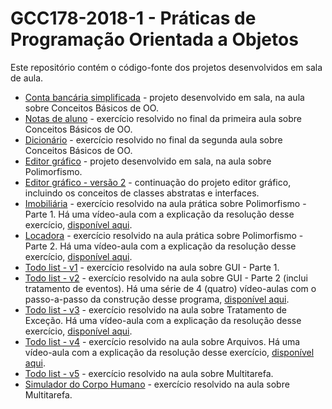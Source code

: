 # GCC178-2018-1 - Práticas de Programação Orientada a Objetos
Este repositório contém o código-fonte dos projetos desenvolvidos em sala de aula.
* [Conta bancária simplificada](https://github.com/ufla-ppoo/projetos-2018-1/tree/master/exercicio-conta-bancaria) - projeto desenvolvido em sala, na aula sobre Conceitos Básicos de OO.
* [Notas de aluno](https://github.com/ufla-ppoo/projetos-2018-1/tree/master/exercicio-notas-aluno) - exercício resolvido no final da primeira aula sobre Conceitos Básicos de OO.
* [Dicionário](https://github.com/ufla-ppoo/projetos-2018-1/tree/master/exercicio-dicionario) - exercício resolvido no final da segunda aula sobre Conceitos Básicos de OO.
* [Editor gráfico](https://github.com/ufla-ppoo/projetos-2018-1/tree/master/editor-grafico-v2) - projeto desenvolvido em sala, na aula sobre Polimorfismo.
* [Editor gráfico - versão 2](https://github.com/ufla-ppoo/projetos-2018-1/tree/master/editor-grafico) - continuação do projeto editor gráfico, incluindo os conceitos de classes abstratas e interfaces.
* [Imobiliária](https://github.com/ufla-ppoo/projetos-2018-1/tree/master/imobiliaria) - exercício resolvido na aula prática sobre Polimorfismo - Parte 1. Há uma vídeo-aula com a explicação da resolução desse exercício, [disponível aqui](https://youtu.be/vOV4Xi43HyM). 
* [Locadora](https://github.com/ufla-ppoo/projetos-2018-1/tree/master/locadora) - exercício resolvido na aula prática sobre Polimorfismo - Parte 2. Há uma vídeo-aula com a explicação da resolução desse exercício, [disponível aqui](https://youtu.be/We2N4zrYU5g). 
* [Todo list - v1](https://github.com/ufla-ppoo/projetos-2018-1/tree/master/Todolist-v1) - exercício resolvido na aula sobre GUI - Parte 1.
* [Todo list - v2](https://github.com/ufla-ppoo/projetos-2018-1/tree/master/Todolist-v2) - exercício resolvido na aula sobre GUI - Parte 2 (inclui tratamento de eventos). Há uma série de 4 (quatro) vídeo-aulas com o passo-a-passo da construção desse programa, [disponível aqui](https://www.youtube.com/playlist?list=PLiy8wJ_Cr0BCYxAhnNtq3jUwi2ovtq4fU). 
* [Todo list - v3](https://github.com/ufla-ppoo/projetos-2018-1/tree/master/Todolist-v3) - exercício resolvido na aula sobre Tratamento de Exceção. Há uma vídeo-aula com a explicação da resolução desse exercício, [disponível aqui](https://youtu.be/IK66JooEKl8). 
* [Todo list - v4](https://github.com/ufla-ppoo/projetos-2018-1/tree/master/Todolist-v4) - exercício resolvido na aula sobre Arquivos. Há uma vídeo-aula com a explicação da resolução desse exercício, [disponível aqui](https://www.youtube.com/playlist?list=PLiy8wJ_Cr0BCAmdQsTE_4KnHh7ix-9u0l). 
* [Todo list - v5](https://github.com/ufla-ppoo/projetos-2018-1/tree/master/Todolist-v5) - exercício resolvido na aula sobre Multitarefa. 
* [Simulador do Corpo Humano](https://github.com/ufla-ppoo/projetos-2018-1/tree/master/CorpoHumano) - exercício resolvido na aula sobre Multitarefa. 
